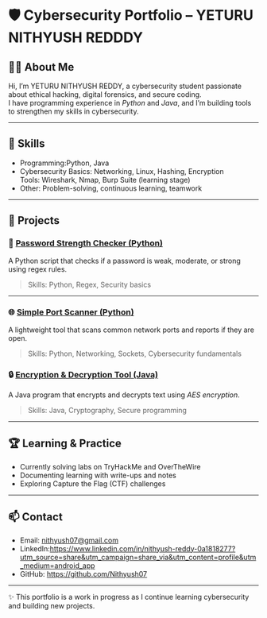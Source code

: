 # 🛡 Cybersecurity Portfolio – YETURU NITHYUSH REDDDY

## 👨‍💻 About Me  
Hi, I’m YETURU NITHYUSH REDDY, a cybersecurity student passionate about ethical hacking, digital forensics, and secure coding.  
I have programming experience in *Python* and *Java*, and I’m building tools to strengthen my skills in cybersecurity.  

---

## 🔧 Skills  
- Programming:Python, Java  
- Cybersecurity Basics: Networking, Linux, Hashing, Encryption  
  Tools: Wireshark, Nmap, Burp Suite (learning stage)  
- Other: Problem-solving, continuous learning, teamwork  

---

## 📂 Projects  

### 🔑 [Password Strength Checker (Python)](./projects/password-checker)  
A Python script that checks if a password is weak, moderate, or strong using regex rules.  
> Skills: Python, Regex, Security basics  

---

### 🌐 [Simple Port Scanner (Python)](./projects/port-scanner)  
A lightweight tool that scans common network ports and reports if they are open.  
> Skills: Python, Networking, Sockets, Cybersecurity fundamentals  



### 🔒 [Encryption & Decryption Tool (Java)](./projects/encryption-tool)  
A Java program that encrypts and decrypts text using *AES encryption*.  
> Skills: Java, Cryptography, Secure programming  

---

## 🏆 Learning & Practice  
- Currently solving labs on TryHackMe and OverTheWire   
- Documenting learning with write-ups and notes  
- Exploring Capture the Flag (CTF) challenges  

---

## 📫 Contact  
- Email: nithyush07@gmail.com
- LinkedIn:https://www.linkedin.com/in/nithyush-reddy-0a1818277?utm_source=share&utm_campaign=share_via&utm_content=profile&utm_medium=android_app 
-  GitHub: https://github.com/Nithyush07

---

✨ This portfolio is a work in progress as I continue learning cybersecurity and building new projects.
